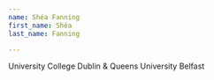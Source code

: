 ```yaml
---
name: Shéa Fanning
first_name: Shéa
last_name: Fanning

---
```

University College Dublin & Queens University Belfast
